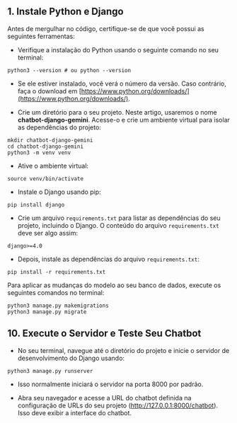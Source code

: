 ## 1. Instale Python e Django

Antes de mergulhar no código, certifique-se de que você possui as seguintes ferramentas:

* Verifique a instalação do Python usando o seguinte comando no seu terminal:

```
python3 --version # ou python --version
```

* Se ele estiver instalado, você verá o número da versão. Caso contrário, faça o download em [https://www.python.org/downloads/](https://www.python.org/downloads/).

* Crie um diretório para o seu projeto. Neste artigo, usaremos o nome **chatbot-django-gemini**. Acesse-o e crie um ambiente virtual para isolar as dependências do projeto:

```
mkdir chatbot-django-gemini
cd chatbot-django-gemini
python3 -m venv venv
```

* Ative o ambiente virtual:

```
source venv/bin/activate
```

* Instale o Django usando pip:

```
pip install django
```

* Crie um arquivo `requirements.txt` para listar as dependências do seu projeto, incluindo o Django. O conteúdo do arquivo `requirements.txt` deve ser algo assim:

```
django>=4.0
```

* Depois, instale as dependências do arquivo `requirements.txt`:

```
pip install -r requirements.txt
```

Para aplicar as mudanças do modelo ao seu banco de dados, execute os seguintes comandos no terminal:

```
python3 manage.py makemigrations
python3 manage.py migrate
```


## 10. Execute o Servidor e Teste Seu Chatbot

* No seu terminal, navegue até o diretório do projeto e inicie o servidor de desenvolvimento do Django usando:

```
python3 manage.py runserver
```

* Isso normalmente iniciará o servidor na porta 8000 por padrão.

* Abra seu navegador e acesse a URL do chatbot definida na configuração de URLs do seu projeto (http://127.0.0.1:8000/chatbot). Isso deve exibir a interface do chatbot.

